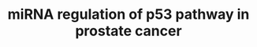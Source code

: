 ---
annotations:
- id: DOID:10283
  parent: disease of cellular proliferation
  type: Disease Ontology
  value: prostate cancer
- id: PW:0000605
  parent: disease pathway
  type: Pathway Ontology
  value: cancer pathway
authors:
- Khanspers
- Egonw
- Fehrhart
communities:
- CPTAC
description: 'Diagrammatic scheme depicting targeted p53 pathway-related genes by
  upregulated miRNAs in prostate tumor cells. An integrated in silico and computational
  prediction databases (DIANA-micro T-CDS, miRBase, and TargetScan) were employed
  section to predict potential targets of a subset of highly upregulated miRNAs (>2-fold)
  in prostate tumors.  Note that some targeting miRNAs were removed from the original
  publication figure for clarity. These are represented in supplementary table S3:
  http://journals.sagepub.com/doi/suppl/10.1177/1535370216681554.  Proteins on this
  pathway have targeted assays available via the [https://assays.cancer.gov/available_assays?wp_id=WP3982
  CPTAC Assay Portal]'
last-edited: 2019-11-29
ndex: fa381132-8b68-11eb-9e72-0ac135e8bacf
organisms:
- Homo sapiens
redirect_from:
- /index.php/Pathway:WP3982
- /instance/WP3982
- /instance/WP3982_r108115
revision: r108115
schema-jsonld:
- '@context': https://schema.org/
  '@id': https://wikipathways.github.io/pathways/WP3982.html
  '@type': Dataset
  creator:
    '@type': Organization
    name: WikiPathways
  description: 'Diagrammatic scheme depicting targeted p53 pathway-related genes by
    upregulated miRNAs in prostate tumor cells. An integrated in silico and computational
    prediction databases (DIANA-micro T-CDS, miRBase, and TargetScan) were employed
    section to predict potential targets of a subset of highly upregulated miRNAs
    (>2-fold) in prostate tumors.  Note that some targeting miRNAs were removed from
    the original publication figure for clarity. These are represented in supplementary
    table S3: http://journals.sagepub.com/doi/suppl/10.1177/1535370216681554.  Proteins
    on this pathway have targeted assays available via the [https://assays.cancer.gov/available_assays?wp_id=WP3982
    CPTAC Assay Portal]'
  keywords:
  - APAF1
  - ATM
  - BAX
  - BBC3
  - BID
  - CASP3
  - CASP8
  - CASP9
  - CHEK2
  - CYS1
  - DNA
  - EI24
  - MDM2
  - MIR1305
  - MIR182
  - MIR19a
  - MIR27B
  - MIR320A
  - MIR4482
  - MIR4491
  - MIR548B
  - MIR548C
  - P48
  - PERP
  - PMAIP1
  - PTEN
  - ROS
  - SERPINE1
  - SESN3
  - SIAH1
  - Scotin
  - TNFRSF10B
  - TP53
  - TP53AIP1
  - ZMAT3
  - nitric oxide
  license: CC0
  name: miRNA regulation of p53 pathway in prostate cancer
seo: CreativeWork
title: miRNA regulation of p53 pathway in prostate cancer
wpid: WP3982
---